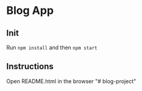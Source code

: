 # Blog App

## Init

Run `npm install` and then `npm start`

## Instructions

Open README.html in the browser
"# blog-project" 
